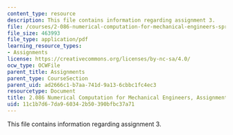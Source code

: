```yaml
---
content_type: resource
description: This file contains information regarding assignment 3.
file: /courses/2-086-numerical-computation-for-mechanical-engineers-spring-2013/11c1b7d67da960342b50390bfbc37a71_MIT2_086S13_assignment3.pdf
file_size: 463993
file_type: application/pdf
learning_resource_types:
- Assignments
license: https://creativecommons.org/licenses/by-nc-sa/4.0/
ocw_type: OCWFile
parent_title: Assignments
parent_type: CourseSection
parent_uid: ad2666c1-b7aa-741d-9a13-6cbbc1fc4ec3
resourcetype: Document
title: 2.086 Numerical Computation for Mechanical Engineers, Assignment 3
uid: 11c1b7d6-7da9-6034-2b50-390bfbc37a71
---
```

This file contains information regarding assignment 3.